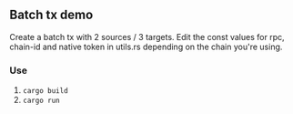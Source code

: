 ## Batch tx demo
Create a batch tx with 2 sources / 3 targets. Edit the const values for rpc, chain-id and native token in utils.rs depending on the chain you're using.

### Use
1. `cargo build`
2. `cargo run`
